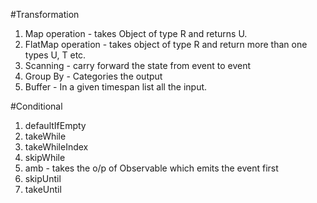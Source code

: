 #Transformation
1. Map operation - takes Object of type R and returns U.
2. FlatMap operation - takes object of type R and return more than one types U, T etc.
3. Scanning - carry forward the state from event to event
4. Group By - Categories the output
5. Buffer - In a given timespan list all the input.

#Conditional
1. defaultIfEmpty
2. takeWhile
3. takeWhileIndex
4. skipWhile
5. amb - takes the o/p of Observable which emits the event first
6. skipUntil
7. takeUntil
